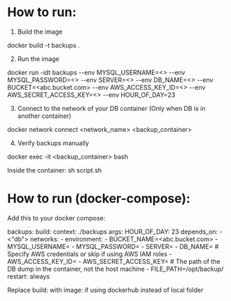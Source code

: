 How to run:
==========

1. Build the image

docker build -t backups .

2. Run the image

docker run -idt backups --env MYSQL_USERNAME=<> --env MYSQL_PASSWORD=<> --env SERVER=<> --env DB_NAME=<> --env BUCKET=<abc.bucket.com> --env AWS_ACCESS_KEY_ID=<> --env AWS_SECRET_ACCESS_KEY=<> --env HOUR_OF_DAY=23

3. Connect to the network of your DB container (Only when DB is in another container)

docker network connect <network_name> <backup_container>

4. Verify backups manually

docker exec -it <backup_container> bash

Inside the container: sh script.sh



How to run (docker-compose):
==========================

Add this to your docker compose:

  backups:
    build:
      context: ./backups
      args:
        HOUR_OF_DAY: 23
    depends_on:
      - <"db">
    networks:
      - <db>
    environment:
      - BUCKET_NAME=<abc.bucket.com>
      - MYSQL_USERNAME=
      - MYSQL_PASSWORD=
      - SERVER=
      - DB_NAME=
      # Specify AWS credentials or skip if using AWS IAM roles 
      - AWS_ACCESS_KEY_ID=
      - AWS_SECRET_ACCESS_KEY=
      # The path of the DB dump in the container, not the host machine
      - FILE_PATH=/opt/backup/     
    restart: always

Replace build: with image: if using dockerhub instead of local folder

